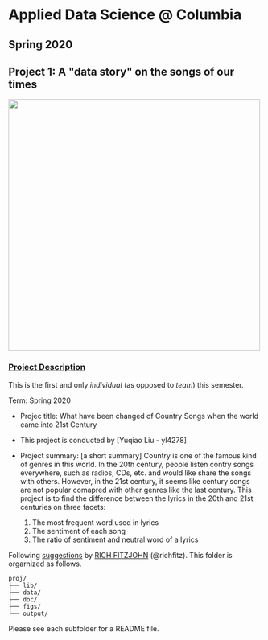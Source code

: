 ﻿# Applied Data Science @ Columbia
## Spring 2020
## Project 1: A "data story" on the songs of our times

<img src="figs/title2.jpg" width="500">

### [Project Description](doc/)
This is the first and only *individual* (as opposed to *team*) this semester. 

Term: Spring 2020

+ Projec title: What have been changed of Country Songs when the world came into 21st Century
+ This project is conducted by [Yuqiao Liu - yl4278]

+ Project summary: [a short summary] Country is one of the famous kind of genres in this world. In the 20th century, people listen contry songs everywhere, such as radios, CDs, etc. and would like share the songs with others. However, in the 21st century, it seems like century songs are not popular comapred with other genres like the last century. This project is to find the difference between the lyrics in the 20th and 21st centuries on three facets: 
	1. The most frequent word used in lyrics
	2. The sentiment of each song
	3. The ratio of sentiment and neutral word of a lyrics


Following [suggestions](http://nicercode.github.io/blog/2013-04-05-projects/) by [RICH FITZJOHN](http://nicercode.github.io/about/#Team) (@richfitz). This folder is orgarnized as follows.

```
proj/
├── lib/
├── data/
├── doc/
├── figs/
└── output/
```

Please see each subfolder for a README file.
